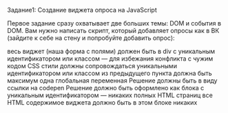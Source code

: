 Задание1: Создание виджета опроса на JavaScript

Первое задание сразу охватывает две больших темы: DOM и события в DOM.
Вам нужно написать скрипт, который добавляет опросы как в ВК (зайдите к себе на стену и попробуйте добавить опрос):

весь виджет (наша форма с полями) должен быть в div с уникальным
идентификатором или классом — для избежания конфликта с чужим кодом
CSS стили должны сопровождаться уникальными идентификатором или классом из
предыдущего пункта
должна быть максимум одна глобальная переменная
Решение должны быть в виду ссылки на codepen
Решение должно быть оформлено как блока с уникальным идентификатором — никаких полных HTML страниц
все HTML содержимое виджета должно быть в этом блоке
никаких <script > в codepen не нужно
все CSS стили должны быть написаны относительно уникального id/class
В «Добавить опрос», при нажатии на нее должна появляться форма с радиокнопками и вариантами из Ваших полей, а также
кнопка «ответить»
Дизайн строгий минималистический (не нужно добавлять изображения, лишнее CSS-оформление)

Задание 2: Cоздать плагин автотегов на JavaScript

Создать плагин автотегов, например как тут (но без jQuery): http://www.jqueryscript.net/demo/Colorfy-Tags-Mentions-In-An-Editable-Content-jQuery-autotag/

реализовать скрипт, который выполняет ту же работу
нельзя использовать сторонние библиотеки
можно писать текст в одном textarea, а результат форматировать в другом HTML элементе
виджет должен размещаться в <div class=»specEditor»></div>
все стили должны указываться относительно указанного класса
Задание 3: Создать lightbox
Создать лайтбокс с возможностью перехода от одного изображения к другому. По аналогии с http://lokeshdhakar.com/projects/lightbox2/

плагин должен работать корректно при любом соотношении сторон экрана
маленьких и большие изображения должны отличаться исходным размером и весом (нельзя один файл одновременно использовать для thumbnail и увеличенного изображения)
Задание 4: Добавление строки в таблицу
Создать форму и таблицу. Написать скрипт, добавляющий содержимое формы в таблицу в виде строки

Форма добавления должна размещаться над или под таблицей
Дизайн строгий минималистический (не нужно добавлять изображения, лишнее CSS-оформление)
Задание 5: Фильтрация строк таблицы
Создать форму и таблицу. У формы должно быть столько же полей, сколько колонок у таблицы. Фильтровать строки таблицы по данным, вводимым в форму.

Сортировка должна вестись одновременно по нескольким полям: при вводе в два поля, строка должна содержать результат соответствующий двум условиям


Задание 6: Удаление строки таблицы
Добавить в таблицу возможность удаления строки по нажатию. Примечание: после реализации добавить анимацию (плавное растворение перед удалением)

Задание 7: Построение дерева чекбоксов
Реализовать дерево чекбоксов, см пример

Задание 8: Создание подсказки при поиске
Создать скрипт, который при вводе в input[type=text] выходит результат поиска по массиву с текстовыми элементами. Примечание: визуально это должно выглядеть, как делает Яндекс.

При каждом нажатии в input, из заранее заданного массива нужно показывать ограниченный набор слов, совпадающих с вводом
При клике — выбранная подсказка должна устанавливаться в input и более ничего
Задание 9: Зависимые списки
Реализовать зависимые списки. Примечание: https://youtu.be/ojx67tQmDF8

Задание 10: ToDo лист
Создать скрипт учитывающий список дел (todo лист). Дела можно добавлять, удалять, помечать выполненными или снимать отметку о выполнении.

Задание 11: Сортировка HTML списка
Сортировка html списка по алфавиту. Например есть список

```html
<ul id="sort">
  <li>Lorem.</li>
  <li>Quisquam!</li>
  <li>Eveniet?</li>
  <li>Odio.</li>
  <li>Voluptatibus.</li>
</ul>
```
Нужно применить плагин так, чтобы пункты списка были отсортированы по алфавиту (или в обратном порядке).

Задание 12: Модальное окно
Реализовать модальное окно - чтобы закрывалось по клику вне модалки

Задание 13: Корзина интернет-магазина
Попробовать реализовать корзину как в интернет-магазинах. Кликаешь на элемент он добавляется в корзину и вместо кнопки добавить появляется кнопка удалить из корзины (пример приблизительный тут: https://online-store-rs.netlify.app/

Задание 14: Тосты
Сделать выезжающие тосты (нотификашки) - https://codepen.io/wontem/full/QwwKqy/

Задание 15: Выезжающее бургер меню
Реализовать выезжающее меню (как на мобилках обычно показывается бургер ты по нему кликаешь и выезжает менюшка основная)

Задание 16: Интернет-магазин
https://github.com/rolling-scopes-school/tasks/tree/master/tasks/online-store

Задание 17: Калькулятор
https://github.com/rolling-scopes-school/tasks/blob/master/tasks/ready-projects/calculator.md

Задание 18: Приложение для медитации
https://github.com/rolling-scopes-school/tasks/blob/master/tasks/ready-projects/meditation-app.md

Задание 19: Моментум
https://github.com/rolling-scopes-school/tasks/blob/master/tasks/ready-projects/momentum.md

Задание 20: Виртуальная клавиатура
https://github.com/rolling-scopes-school/tasks/blob/master/tasks/ready-projects/virtual-keyboard.md

Задание 21: Реализовать каруceль
Карусель чтобы двигала элементы в лево или право (по кнопкам). Также была возможнеость свайпать на мобильных устройствах. Карусель отличается от слайдера тем, что у слайдера всегда отображается 1 элемент, а карусели их можнео быть несколько

http://kenwheeler.github.io/slick/

Задача 22: Обратный отсчет времени
таймер

Задача 23: Приложение погоды
https://github.com/rolling-scopes-school/tasks/blob/master/tasks/stage-0/fancy-weather.md

Задача 24: Фотофильтр (CSS + JS)
CSS Variables and JS

Фоторедактор, позволяющий редактировать изображение, применяя к нему различные свойства и фильтры. Третий таск челленджа JavaScript30
Чему вы научитесь: работать с изображениями, css-фильтрами, css-переменными
Видео: https://youtu.be/AHLNzv13c2I (13:13)
Дополнительный материал: Изучите CSS-переменные за 5 минут
Код: https://github.com/wesbos/JavaScript30/tree/master/03%20-%20CSS%20Variables (9 lines js-code)
Demo: https://js3003.github.io/


Задача 25: Flex Panel Gallery

Слайдер изображений на JavaScript. Пятый таск челленджа JavaScript30
Чему вы научитесь: создадите слайдер изображений на JavaScript, закрепите знания про флексбоксы
Видео: https://youtu.be/9eif30i26jg (13:09)
Код: https://github.com/wesbos/JavaScript30/tree/master/05%20-%20Flex%20Panel%20Gallery (15 lines js-code)
Demo: https://js3005.github.io/


Задача 25: Fun with HTML5 Canvas
Канвас, на котором можно рисовать линии, толщина и цвет которых изменяются в процессе рисования. Восьмой таск челленджа JavaScript30. Добавьте приложению палитру, в которой можно будет выбрать цвет и толщину линии.
Чему вы научитесь: создавать приложения с использованием canvas
Видео: https://youtu.be/8ZGAzJ0drl0 (18:01)
Код: https://github.com/wesbos/JavaScript30/tree/master/08%20-%20Fun%20with%20HTML5%20Canvas (54 lines js-code)
Demo: https://canvas30.github.io/

Задача 26: raindrops
Вам необходимо создать приложение - тренажёр по математике, позволяющий закрепить навыки арифметических действий: сложения, вычитания, умножения и деления.

Условие задачи написано в капле дождя, которая падает с определенной скоростью. Ответ вводится на панели с цифрами. Необходимо успеть ввести ответ до того, как капля упадёт.
![img.png](img.png)

Видеообзор игры - https://www.youtube.com/watch?v=YDzeM8R4d24
Demo Для просмотра игры нужно разрешить flash player - https://www.to14.com/game.php?id=4d486a66950d8#
В оформление игры можно вносить свои изменения с целью его улучшения

Задача 26: Custom Video Player
Создание кастомного видеоплеера с возможностью добавления пользовательских настроек. Одиннадцатый таск челленджа JavaScript30.
Чему вы научитесь: усовершенствуете навыки работы с видео
Видео: https://youtu.be/yx-HYerClEA (24:33)
Код: https://github.com/wesbos/JavaScript30/tree/master/11%20-%20Custom%20Video%20Player (55 lines js-code)
Demo: https://js3011.github.io/

Задача 27: Video Speed Controller
Регулятор скорости воспроизведения видео. Перемещая ползунок, который находится справа от плеера, можно ускорять или замедлять скорость воспроизведение видео. Двадцать восьмой таск челленджа JavaScript30
Чему вы научитесь: усовершенствуете навыки работы с видео
Видео: https://youtu.be/8gYN_EDMg_M (9:25)
Код: https://github.com/wesbos/JavaScript30/tree/master/28%20-%20Video%20Speed%20Controller (16 lines js-code)
Demo: https://js3028.github.io/

Задача 28: Whack-A-Mole
Игра на скорость реакции, в которой нужно кликать по целям и зарабатывать баллы. Тридцатый таск челленджа JavaScript30. Дополните игру постепенно усложняющимися уровнями, сохранением результата текущей игры в local storage.
Чему вы научитесь: создадите игру на JavaScript
Видео: https://youtu.be/toNFfAaWghU (14:34)
Код: https://github.com/wesbos/JavaScript30/tree/master/30%20-%20Whack%20A%20Mole (50 lines js-code)
Demo: https://js3030.github.io/

Задача 29: Chat on socket.io
Приложение-чат для отправки / получения сообщений в режиме реального времени в котором есть клиентская и серверная часть кода
Чему вы научитесь: работать с node.js и socket.io
Туториал: https://medium.com/freecodecamp-russia-русскоязычный/создание-простого-приложения-для-чата-с-помощью-node-js-и-socket-io-eb7498391611
Код: https://github.com/YKalashnikov/Chat-app-with-node.js-and-socket.io (72+31 lines js-code)


Задача 30: Songbird - приложение-викторина для распознавания птиц по их голосам.
https://github.com/rolling-scopes-school/tasks/blob/master/tasks/songbird/songbird-2022q3.md
![img_1.png](img_1.png)
